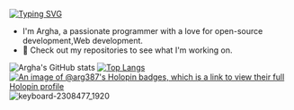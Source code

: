 [![Typing SVG](https://readme-typing-svg.herokuapp.com?font=Fira+Code&weight=700&size=30&pause=1000&color=EDF7F6&center=true&vCenter=true&width=500&height=100&lines=Hi+%F0%9F%91%8B%F0%9F%91%8B)](https://git.io/typing-svg)
  - I'm Argha, a passionate programmer with a love for open-source development,Web development.
  - 🚀 Check out my repositories to see what I'm working on.

![Argha's GitHub stats](https://github-readme-stats.vercel.app/api?username=arg387&show_icons=true&theme=tokyonight)
[![Top Langs](https://github-readme-stats.vercel.app/api/top-langs/?username=arg387&theme=tokyonight&layout=donut)](https://github.com/arg387/github-readme-stats)
[![An image of @arg387's Holopin badges, which is a link to view their full Holopin profile](https://holopin.me/arg387)](https://holopin.io/@arg387)
![keyboard-2308477_1920](https://github.com/user-attachments/assets/bb94fa88-9318-4fd2-848f-e946b49364dd)


